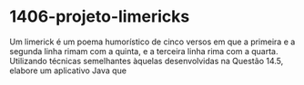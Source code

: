 # 1406-projeto-limericks
Um limerick é um poema humorístico de cinco versos em que a primeira e a segunda linha rimam com a quinta, e a
terceira linha rima com a quarta. Utilizando técnicas semelhantes àquelas desenvolvidas na Questão 14.5, elabore um aplicativo Java que
